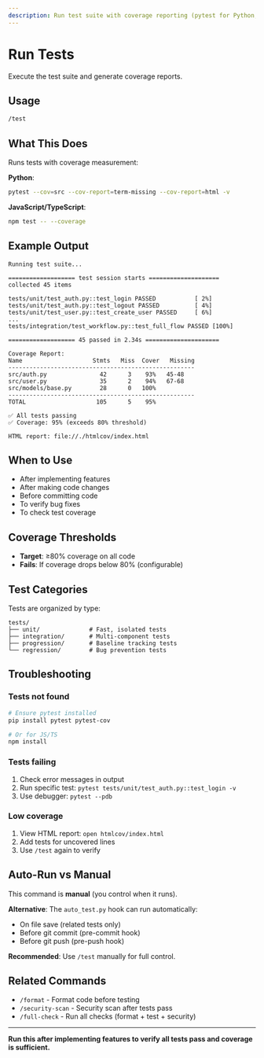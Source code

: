 ```yaml
---
description: Run test suite with coverage reporting (pytest for Python, jest for JS/TS)
---
```


# Run Tests

Execute the test suite and generate coverage reports.

## Usage

```bash
/test
```

## What This Does

Runs tests with coverage measurement:

**Python**:
```bash
pytest --cov=src --cov-report=term-missing --cov-report=html -v
```

**JavaScript/TypeScript**:
```bash
npm test -- --coverage
```

## Example Output

```
Running test suite...

=================== test session starts ====================
collected 45 items

tests/unit/test_auth.py::test_login PASSED           [ 2%]
tests/unit/test_auth.py::test_logout PASSED          [ 4%]
tests/unit/test_user.py::test_create_user PASSED     [ 6%]
...
tests/integration/test_workflow.py::test_full_flow PASSED [100%]

=================== 45 passed in 2.34s =====================

Coverage Report:
Name                    Stmts   Miss  Cover   Missing
-----------------------------------------------------
src/auth.py               42      3    93%   45-48
src/user.py               35      2    94%   67-68
src/models/base.py        28      0   100%
-----------------------------------------------------
TOTAL                    105      5    95%

✅ All tests passing
✅ Coverage: 95% (exceeds 80% threshold)

HTML report: file://./htmlcov/index.html
```

## When to Use

- After implementing features
- After making code changes
- Before committing code
- To verify bug fixes
- To check test coverage

## Coverage Thresholds

- **Target**: ≥80% coverage on all code
- **Fails**: If coverage drops below 80% (configurable)

## Test Categories

Tests are organized by type:

```
tests/
├── unit/              # Fast, isolated tests
├── integration/       # Multi-component tests
├── progression/       # Baseline tracking tests
└── regression/        # Bug prevention tests
```

## Troubleshooting

### Tests not found
```bash
# Ensure pytest installed
pip install pytest pytest-cov

# Or for JS/TS
npm install
```

### Tests failing
1. Check error messages in output
2. Run specific test: `pytest tests/unit/test_auth.py::test_login -v`
3. Use debugger: `pytest --pdb`

### Low coverage
1. View HTML report: `open htmlcov/index.html`
2. Add tests for uncovered lines
3. Use `/test` again to verify

## Auto-Run vs Manual

This command is **manual** (you control when it runs).

**Alternative**: The `auto_test.py` hook can run automatically:
- On file save (related tests only)
- Before git commit (pre-commit hook)
- Before git push (pre-push hook)

**Recommended**: Use `/test` manually for full control.

## Related Commands

- `/format` - Format code before testing
- `/security-scan` - Security scan after tests pass
- `/full-check` - Run all checks (format + test + security)

---

**Run this after implementing features to verify all tests pass and coverage is sufficient.**
